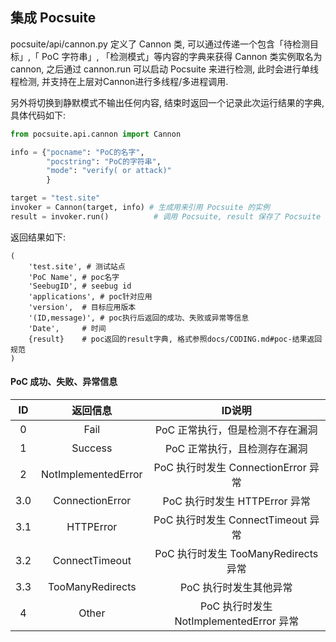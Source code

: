 
集成 Pocsuite
----------

pocsuite/api/cannon.py 定义了 Cannon 类, 可以通过传递一个包含「待检测目标」,「 PoC 字符串」, 「检测模式」等内容的字典来获得 Cannon 类实例取名为 cannon, 之后通过 cannon.run 可以启动 Pocsuite 来进行检测, 此时会进行单线程检测, 并支持在上层对Cannon进行多线程/多进程调用. 

另外将切换到静默模式不输出任何内容, 结束时返回一个记录此次运行结果的字典, 具体代码如下:

``` python
from pocsuite.api.cannon import Cannon

info = {"pocname": "PoC的名字",
        "pocstring": "PoC的字符串",
        "mode": "verify( or attack)"
        }

target = "test.site"
invoker = Cannon(target, info) # 生成用来引用 Pocsuite 的实例
result = invoker.run()			# 调用 Pocsuite, result 保存了 Pocsuite 执行的返回结果
```

返回结果如下:

```
(
	'test.site', # 测试站点
	'PoC Name', # poc名字
	'SeebugID', # seebug id
	'applications', # poc针对应用
	'version', 	# 目标应用版本
	'(ID,message)', # poc执行后返回的成功、失败或异常等信息
	'Date', 	# 时间
	{result}	# poc返回的result字典, 格式参照docs/CODING.md#poc-结果返回规范
)
```
#### PoC 成功、失败、异常信息

|  ID  |        返回信息         |               ID说明               |
| :--: | :-----------------: | :------------------------------: |
|  0   |        Fail         |        PoC 正常执行，但是检测不存在漏洞        |
|  1   |       Success       |         PoC 正常执行，且检测存在漏洞         |
|  2   | NotImplementedError |   PoC 执行时发生 ConnectionError 异常   |
| 3.0  |   ConnectionError   |      PoC 执行时发生 HTTPError 异常      |
| 3.1  |      HTTPError      |   PoC 执行时发生 ConnectTimeout 异常    |
| 3.2  |   ConnectTimeout    |  PoC 执行时发生 TooManyRedirects 异常   |
| 3.3  |  TooManyRedirects   |          PoC 执行时发生其他异常           |
|  4   |        Other        | PoC 执行时发生 NotImplementedError 异常 |

